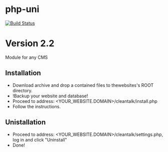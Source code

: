 php-uni
=======
[![Build Status](https://travis-ci.org/CleanTalk/php-uni.svg)](https://travis-ci.org/CleanTalk/php-uni)

# Version 2.2

Module for any CMS
## Installation
* Download archive and drop a contained files to thewebsites's  ROOT directory.
* !Backup your website and database!
* Proceed to address: <YOUR_WEBSITE.DOMAIN>/cleantalk/install.php
* Follow the instructions.

## Unistallation
* Proceed to address: <YOUR_WEBSITE.DOMAIN>/cleantalk/settings.php, log in and click "Uninstall"
* Done!
